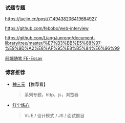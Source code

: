 ### 试题专题


https://juejin.cn/post/7149438206419664927

https://github.com/febobo/web-interview

https://github.com/LiangJunrong/document-library/tree/master/%E7%B3%BB%E5%88%97-%E9%9D%A2%E8%AF%95%E8%B5%84%E6%96%99

[前端随笔 FE-Essay](https://i-want-offer.github.io/FE-Essay/)

### 博客推荐
- [神三元](https://juejin.cn/user/430664257382462/posts) 【推荐看】
  > 系列专题，http，js，浏览器
- [红尘炼心](https://juejin.cn/user/254742429175352/posts)
  > VUE / 设计模式 / JS / 面试题目

